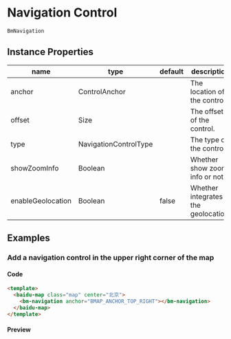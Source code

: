 # Navigation Control

`BmNavigation`

## Instance Properties

|name|type|default|description|
|------|-----|-----|----|
|anchor|ControlAnchor||The location of the control.|
|offset|Size||The offset of the control.|
|type|NavigationControlType||The type of the control.|
|showZoomInfo|Boolean||Whether show zoom info or not.|
|enableGeolocation|Boolean|false|Whether integrates the geolocation.|

## Examples

### Add a navigation control in the upper right corner of the map

#### Code

```html
<template>
  <baidu-map class="map" center="北京">
    <bm-navigation anchor="BMAP_ANCHOR_TOP_RIGHT"></bm-navigation>
  </baidu-map>
</template>
```

#### Preview
<doc-preview>
  <baidu-map class="map" center="北京">
    <bm-navigation anchor="BMAP_ANCHOR_TOP_RIGHT"></bm-navigation>
  </baidu-map>
</doc-preview>
  